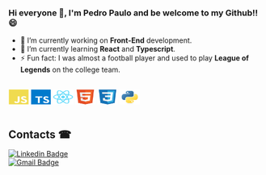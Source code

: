### Hi everyone 👋, I'm Pedro Paulo and be welcome to my Github!! 😄

- 🔭 I’m currently working on **Front-End** development.
- 🌱 I’m currently learning **React** and **Typescript**.
- ⚡ Fun fact: I was almost a football player and used to play **League of Legends** on the college team.

<div><br>
  <img align="center" alt="pp-Js" height="30" width="40" src="https://raw.githubusercontent.com/devicons/devicon/master/icons/javascript/javascript-plain.svg">
  <img align="center" alt="pp-Ts" height="30" width="40" src="https://raw.githubusercontent.com/devicons/devicon/master/icons/typescript/typescript-plain.svg">
  <img align="center" alt="pp-React" height="30" width="40" src="https://raw.githubusercontent.com/devicons/devicon/master/icons/react/react-original.svg">
  <img align="center" alt="pp-HTML" height="30" width="40" src="https://raw.githubusercontent.com/devicons/devicon/master/icons/html5/html5-original.svg">
  <img align="center" alt="pp-CSS" height="30" width="40" src="https://raw.githubusercontent.com/devicons/devicon/master/icons/css3/css3-original.svg">
  <img align="center" alt="pp-Python" height="30" width="40" src="https://raw.githubusercontent.com/devicons/devicon/master/icons/python/python-original.svg">
</div><br>


## Contacts ☎

[![Linkedin Badge](https://img.shields.io/badge/ppsobral-%230077B5?style=flat-square&logo=Linkedin&logoColor=white&link=https://www.linkedin.com/in/ppsobral/)](https://www.linkedin.com/in/ppsobral/) 
<br>
[![Gmail Badge](https://img.shields.io/badge/-ppsobralwb@gmail.com-red?style=flat-square&logo=Gmail&logoColor=white&link=mailto:ppsobralwb@gmail.com)](mailto:ppsobralwb@gmail.com)

